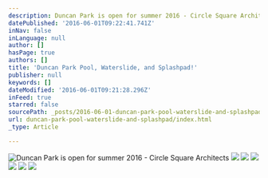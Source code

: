 ```yaml
---
description: Duncan Park is open for summer 2016 - Circle Square Architects
datePublished: '2016-06-01T09:22:41.741Z'
inNav: false
inLanguage: null
author: []
hasPage: true
authors: []
title: 'Duncan Park Pool, Waterslide, and Splashpad!'
publisher: null
keywords: []
dateModified: '2016-06-01T09:21:28.296Z'
inFeed: true
starred: false
sourcePath: _posts/2016-06-01-duncan-park-pool-waterslide-and-splashpad.md
url: duncan-park-pool-waterslide-and-splashpad/index.html
_type: Article

---
```

![Duncan Park is open for summer 2016 - Circle Square Architects](https://the-grid-user-content.s3-us-west-2.amazonaws.com/a474890d-6203-4463-8a82-449aa77d534a.jpg)
![](https://the-grid-user-content.s3-us-west-2.amazonaws.com/a32c712a-d898-4cdc-ab2a-841081d1276e.jpg)
![](https://the-grid-user-content.s3-us-west-2.amazonaws.com/d4611737-a15c-44a8-9bf2-335e5fce3d95.jpg)
![](https://the-grid-user-content.s3-us-west-2.amazonaws.com/7a051e53-2746-4c4d-b22d-b2fe10aadf84.jpg)
![](https://the-grid-user-content.s3-us-west-2.amazonaws.com/72d32134-1b4b-4078-bbcf-37fcb0908560.jpg)
![](https://the-grid-user-content.s3-us-west-2.amazonaws.com/9be0085e-3d8b-4bc8-9859-2ab8e164f0ac.jpg)
![](https://the-grid-user-content.s3-us-west-2.amazonaws.com/65789ef9-8b23-4578-8d61-503416ee518e.jpg)